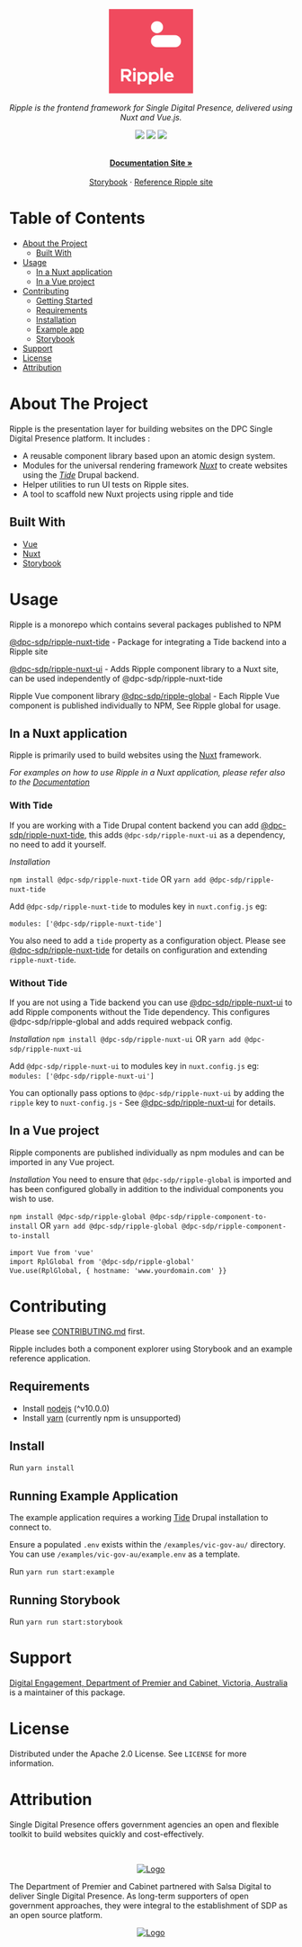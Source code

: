 <!-- PROJECT LOGO -->
<p align="center">
  <a href="https://github.com/dpc-sdp/ripple">
    <img src="docs/sdp-ripple.jpg" alt="Logo" height="150">
  </a>
</p>
<p align="center">
  <i>Ripple is the frontend framework for Single Digital Presence, delivered using Nuxt and Vue.js.</i>
</p>
<p align="center">
  <a href="https://circleci.com/gh/dpc-sdp/ripple/tree/master"><img src="https://circleci.com/gh/dpc-sdp/ripple/tree/master.svg?style=svg&circle-token=242dc8445ab25fb88fe506609fd7065cd1f78f7c"></a>
  <a href="https://vuejs.org"><img src="https://img.shields.io/badge/vue.js-2.x-green.svg?style=flat-square"></a>
  <a href="https://lernajs.io/"><img src="https://img.shields.io/badge/maintained%20with-lerna-cc00ff.svg"></a>
</p>
<p align="center">
    <br />
    <a href="https://dpc-sdp.github.io/sdp-docs/ripple/"><strong>Documentation Site »</strong></a>
    <br />
    <br />
    <a href="https://ripple.sdp.vic.gov.au/">Storybook</a>
    ·
    <a href="http://app-ripple-develop.lagoon.vicsdp.amazee.io">Reference Ripple site</a>
</p>

<!-- TABLE OF CONTENTS -->
# Table of Contents

* [About the Project](#about-the-project)
  * [Built With](#built-with)
* [Usage](#usage) 
  * [In a Nuxt application](#in-a-Nuxt-application)
  * [In a Vue project](#in-a-vue-project)
* [Contributing](#contributing)
  * [Getting Started](#getting-started)
  * [Requirements](#requirements)
  * [Installation](#install)
  * [Example app](#running-example-application)
  * [Storybook](#running-storybook)
* [Support](#support)
* [License](#license)
* [Attribution](#attribution)


<!-- ABOUT THE PROJECT -->
# About The Project

Ripple is the presentation layer for building websites on the DPC Single Digital Presence platform. 
It includes :

- A reusable component library based upon an atomic design system.
- Modules for the universal rendering framework [_Nuxt_](https://nuxtjs.org) to create websites using the [_Tide_](https://github.com/dpc-sdp/tide) Drupal backend.
- Helper utilities to run UI tests on Ripple sites.
- A tool to scaffold new Nuxt projects using ripple and tide


## Built With

* [Vue](https://vuejs.org/)
* [Nuxt](https://nuxtjs.org)
* [Storybook](https://storybook.js.org/)


# Usage

Ripple is a monorepo which contains several packages published to NPM

[@dpc-sdp/ripple-nuxt-tide](https://www.npmjs.com/package/@dpc-sdp/ripple-nuxt-tide) - Package for integrating a Tide backend into a Ripple site

[@dpc-sdp/ripple-nuxt-ui](https://www.npmjs.com/package/@dpc-sdp/ripple-nuxt-ui) - Adds Ripple component library to a Nuxt site, can be used independently of @dpc-sdp/ripple-nuxt-tide

Ripple Vue component library 
[@dpc-sdp/ripple-global](https://www.npmjs.com/package/@dpc-sdp/ripple-global) - Each Ripple Vue component is published individually to NPM, See Ripple global for usage.

## In a Nuxt application

Ripple is primarily used to build websites using the [Nuxt](https://nuxtjs.org) framework.

_For examples on how to use Ripple in a Nuxt application, please refer also to the [Documentation](https://dpc-sdp.github.io/sdp-docs/ripple/)_

### With Tide

If you are working with a Tide Drupal content backend you can add [@dpc-sdp/ripple-nuxt-tide](https://www.npmjs.com/package/@dpc-sdp/ripple-nuxt-tide), this adds `@dpc-sdp/ripple-nuxt-ui` as a dependency, no need to add it yourself.

*Installation*

`npm install @dpc-sdp/ripple-nuxt-tide` OR `yarn add @dpc-sdp/ripple-nuxt-tide`

Add `@dpc-sdp/ripple-nuxt-tide` to modules key in `nuxt.config.js` eg:
```
modules: ['@dpc-sdp/ripple-nuxt-tide']
```

You also need to add a `tide` property as a configuration object. Please see [@dpc-sdp/ripple-nuxt-tide](https://www.npmjs.com/package/@dpc-sdp/ripple-nuxt-tide) for details on configuration and extending `ripple-nuxt-tide`.

### Without Tide

If you are not using a Tide backend you can use [@dpc-sdp/ripple-nuxt-ui](https://www.npmjs.com/package/@dpc-sdp/ripple-nuxt-ui) to add Ripple components without the Tide dependency.
This configures @dpc-sdp/ripple-global and adds required webpack config.

*Installation*
`npm install @dpc-sdp/ripple-nuxt-ui` OR `yarn add @dpc-sdp/ripple-nuxt-ui`

Add `@dpc-sdp/ripple-nuxt-ui` to modules key in `nuxt.config.js` eg:
```modules: ['@dpc-sdp/ripple-nuxt-ui']```

You can optionally pass options to `@dpc-sdp/ripple-nuxt-ui` by adding the `ripple` key to `nuxt-config.js` - See [@dpc-sdp/ripple-nuxt-ui](https://www.npmjs.com/package/@dpc-sdp/ripple-nuxt-ui) for details.


## In a Vue project

Ripple components are published individually as npm modules and can be imported in any Vue project. 

*Installation*
You need to ensure that `@dpc-sdp/ripple-global` is imported and has been configured globally in addition to the individual components you wish to use.

`npm install @dpc-sdp/ripple-global @dpc-sdp/ripple-component-to-install` OR `yarn add @dpc-sdp/ripple-global @dpc-sdp/ripple-component-to-install`

```
import Vue from 'vue'
import RplGlobal from '@dpc-sdp/ripple-global'
Vue.use(RplGlobal, { hostname: 'www.yourdomain.com' }}
```


# Contributing

Please see [CONTRIBUTING.md](CONTRIBUTING.md) first.

Ripple includes both a component explorer using Storybook and an example reference application. 

## Requirements

- Install [nodejs](https://nodejs.org/en/) (^v10.0.0)
- Install [yarn](https://yarnpkg.com/en/docs/install) (currently npm is unsupported)

## Install

Run `yarn install`

## Running Example Application

The example application requires a working [Tide](https://github.com/dpc-sdp/tide) Drupal installation to connect to.

Ensure a populated `.env` exists within the `/examples/vic-gov-au/` directory.
You can use `/examples/vic-gov-au/example.env` as a template.

Run `yarn run start:example`

## Running Storybook

Run `yarn run start:storybook`


# Support
[Digital Engagement, Department of Premier and Cabinet, Victoria, Australia](https://github.com/dpc-sdp) is a maintainer of this package.

<!-- LICENSE -->
# License

Distributed under the Apache 2.0 License. See `LICENSE` for more information.

# Attribution
Single Digital Presence offers government agencies an open and flexible toolkit to build websites quickly and cost-effectively.

<!-- SDP LOGO -->
<br />
<p align="center">
  <a href="https://github.com/dpc-sdp/ripple">
    <img src="docs/sdp-vicgov.jpg" alt="Logo" height="150">
  </a>
</p>

The Department of Premier and Cabinet partnered with Salsa Digital to deliver Single Digital Presence. As long-term supporters of open government approaches, they were integral to the establishment of SDP as an open source platform.

<p align="center">
  <a href="https://salsadigital.com.au">
    <img src="docs/salsa-logo.png" alt="Logo" height="150">
  </a>
</p>
